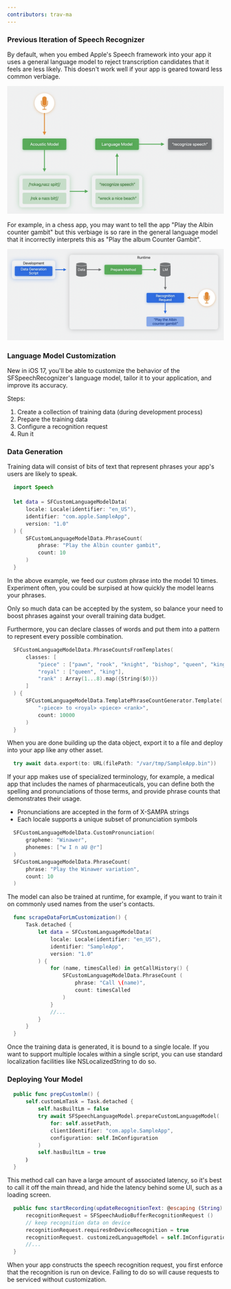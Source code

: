 ```yaml
---
contributors: trav-ma
---
```


### Previous Iteration of Speech Recognizer

By default, when you embed Apple's Speech framework into your app it uses a general language model to reject transcription candidates that it feels are less likely. This doesn't work well if your app is geared toward less common verbiage.

![Default Speech Recognition Workflow][10101-default-speech-recognition-workflow]

For example, in a chess app, you may want to tell the app "Play the Albin counter gambit" but this verbiage is so rare in the general language model that it incorrectly interprets this as "Play the album Counter Gambit".

![Custom Speech Recognition Workflow][10101-customized-speech-recognition-workflow]

### Language Model Customization

New in iOS 17, you'll be able to customize the behavior of the SFSpeechRecognizer's language model, tailor it to your application, and improve its accuracy.

Steps:
1. Create a collection of training data (during development process)
1. Prepare the training data
1. Configure a recognition request
1. Run it

### Data Generation

Training data will consist of bits of text that represent phrases your app's users are likely to speak.

```swift
  import Speech

  let data = SFCustomLanguageModelData(
      locale: Locale(identifier: "en_US"),
      identifier: "com.apple.SampleApp",
      version: "1.0"
  ) {
      SFCustomLanguageModelData.PhraseCount(
          phrase: "Play the Albin counter gambit",
          count: 10
      )
  }
```

In the above example, we feed our custom phrase into the model 10 times. Experiment often, you could be surpised at how quickly the model learns your phrases.

Only so much data can be accepted by the system, so balance your need to boost phrases against your overall training data budget.

Furthermore, you can declare classes of words and put them into a pattern to represent every possible combination.

```swift
  SFCustomLanguageModelData.PhraseCountsFromTemplates(
      classes: [
          "piece" : ["pawn", "rook", "knight", "bishop", "queen", "king"],
          "royal" : ["queen", "king"],
          "rank" : Array(1...8).map({String($0)})
      ]
  ) {
      SFCustomLanguageModelData.TemplatePhraseCountGenerator.Template(
          "‹piece> to <royal> <piece> <rank>",
          count: 10000
      )
  }
```

When you are done building up the data object, export it to a file and deploy into your app like any other asset.

```swift
  try await data.export(to: URL(filePath: "/var/tmp/SampleApp.bin"))
```

If your app makes use of specialized terminology, for example, a medical app that includes the names of pharmaceuticals, you can define both the spelling and pronunciations of those terms, and provide phrase counts that demonstrates their usage.

- Pronunciations are accepted in the form of X-SAMPA strings
- Each locale supports a unique subset of pronunciation symbols


```swift
  SFCustomLanguageModelData.CustomPronunciation(
      grapheme: "Winawer",
      phonemes: ["w I n aU @r"]
  )
  SFCustomLanguageModelData.PhraseCount(
      phrase: "Play the Winawer variation",
      count: 10
  )
```

The model can also be trained at runtime, for example, if you want to train it on commonly used names from the user's contacts. 


```swift
  func scrapeDataForLmCustomization() {
      Task.detached {
          let data = SFCustomLanguageModelData(
              locale: Locale(identifier: "en_US"),
              identifier: "SampleApp", 
              version: "1.0"
          ) {
              for (name, timesCalled) in getCallHistory() {
                  SFCustomLanguageModelData.PhraseCount (
                      phrase: "Call \(name)",
                      count: timesCalled
                  )
              }
              //...
          }
      }
  }
```

Once the training data is generated, it is bound to a single locale. If you want to support multiple locales within a single script, you can use standard localization facilities like NSLocalizedString to do so.

### Deploying Your Model

```swift
  public func prepCustomlm() {
      self.customLmTask = Task.detached {
          self.hasBuiltLm = false
          try await SFSpeechLanguageModel.prepareCustomLanguageModel(
              for: self.assetPath,
              clientIdentifier: "com.apple.SampleApp",
              configuration: self.ImConfiguration
          )
          self.hasBuiltLm = true
      ｝
  }
```

This method call can have a large amount of associated latency, so it's best to call it off the main thread, and hide the latency behind some UI, such as a loading screen.


```swift
  public func startRecording(updateRecognitionText: @escaping (String) -> Void) throws {
      recognitionRequest = SFSpeechAudioBufferRecognitionRequest ()
      // keep recognition data on device
      recognitionRequest.requires0nDeviceRecognition = true
      recognitionRequest. customizedLanguageModel = self.ImConfiguration
      //...
  }
```

When your app constructs the speech recognition request, you first enforce that the recognition is run on device. Failing to do so will cause requests to be serviced without customization.

[10101-customized-speech-recognition-workflow]: ../../../images/notes/wwdc23/10101/customized-speech-recognition-workflow.png
[10101-default-speech-recognition-workflow]: ../../../images/notes/wwdc23/10101/default-speech-recognition-workflow.png
